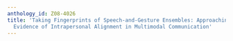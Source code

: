 ```yaml
---
anthology_id: Z08-4026
title: 'Taking Fingerprints of Speech-and-Gesture Ensembles: Approaching Empirical
  Evidence of Intrapersonal Alignment in Multimodal Communication'
---
```

